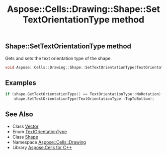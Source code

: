 ﻿---
title: Aspose::Cells::Drawing::Shape::SetTextOrientationType method
linktitle: SetTextOrientationType
second_title: Aspose.Cells for C++ API Reference
description: 'Aspose::Cells::Drawing::Shape::SetTextOrientationType method. Gets and sets the text orientation type of the shape in C++.'
type: docs
weight: 17300
url: /cpp/aspose.cells.drawing/shape/settextorientationtype/
---
## Shape::SetTextOrientationType method


Gets and sets the text orientation type of the shape.

```cpp
void Aspose::Cells::Drawing::Shape::SetTextOrientationType(TextOrientationType value)
```


## Examples


```cpp
if (shape.GetTextOrientationType() == TextOrientationType::NoRotation)
    shape.SetTextOrientationType(TextOrientationType::TopToBottom);
```

## See Also

* Class [Vector](../../../aspose.cells/vector/)
* Enum [TextOrientationType](../../../aspose.cells/textorientationtype/)
* Class [Shape](../)
* Namespace [Aspose::Cells::Drawing](../../)
* Library [Aspose.Cells for C++](../../../)
